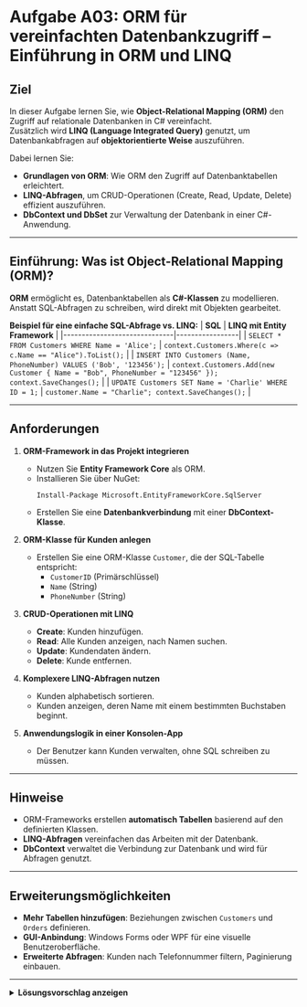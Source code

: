 # Aufgabe A03: ORM für vereinfachten Datenbankzugriff – Einführung in ORM und LINQ

## Ziel

In dieser Aufgabe lernen Sie, wie **Object-Relational Mapping (ORM)** den Zugriff auf relationale Datenbanken in C# vereinfacht.  
Zusätzlich wird **LINQ (Language Integrated Query)** genutzt, um Datenbankabfragen auf **objektorientierte Weise** auszuführen.

Dabei lernen Sie:
- **Grundlagen von ORM**: Wie ORM den Zugriff auf Datenbanktabellen erleichtert.
- **LINQ-Abfragen**, um CRUD-Operationen (Create, Read, Update, Delete) effizient auszuführen.
- **DbContext und DbSet** zur Verwaltung der Datenbank in einer C#-Anwendung.

---

## Einführung: Was ist Object-Relational Mapping (ORM)?

**ORM** ermöglicht es, Datenbanktabellen als **C#-Klassen** zu modellieren.  
Anstatt SQL-Abfragen zu schreiben, wird direkt mit Objekten gearbeitet.

**Beispiel für eine einfache SQL-Abfrage vs. LINQ:**
| **SQL** | **LINQ mit Entity Framework** |
|------------------------------|-----------------|
| `SELECT * FROM Customers WHERE Name = 'Alice';` | `context.Customers.Where(c => c.Name == "Alice").ToList();` |
| `INSERT INTO Customers (Name, PhoneNumber) VALUES ('Bob', '123456');` | `context.Customers.Add(new Customer { Name = "Bob", PhoneNumber = "123456" }); context.SaveChanges();` |
| `UPDATE Customers SET Name = 'Charlie' WHERE ID = 1;` | `customer.Name = "Charlie"; context.SaveChanges();` |

---

## Anforderungen

1. **ORM-Framework in das Projekt integrieren**
   - Nutzen Sie **Entity Framework Core** als ORM.
   - Installieren Sie über NuGet:
     ```shell
     Install-Package Microsoft.EntityFrameworkCore.SqlServer
     ```
   - Erstellen Sie eine **Datenbankverbindung** mit einer **DbContext-Klasse**.

2. **ORM-Klasse für Kunden anlegen**
   - Erstellen Sie eine ORM-Klasse `Customer`, die der SQL-Tabelle entspricht:
     - `CustomerID` (Primärschlüssel)
     - `Name` (String)
     - `PhoneNumber` (String)

3. **CRUD-Operationen mit LINQ**
   - **Create**: Kunden hinzufügen.
   - **Read**: Alle Kunden anzeigen, nach Namen suchen.
   - **Update**: Kundendaten ändern.
   - **Delete**: Kunde entfernen.

4. **Komplexere LINQ-Abfragen nutzen**
   - Kunden alphabetisch sortieren.
   - Kunden anzeigen, deren Name mit einem bestimmten Buchstaben beginnt.

5. **Anwendungslogik in einer Konsolen-App**
   - Der Benutzer kann Kunden verwalten, ohne SQL schreiben zu müssen.

---

## Hinweise

- ORM-Frameworks erstellen **automatisch Tabellen** basierend auf den definierten Klassen.
- **LINQ-Abfragen** vereinfachen das Arbeiten mit der Datenbank.
- **DbContext** verwaltet die Verbindung zur Datenbank und wird für Abfragen genutzt.

---

## Erweiterungsmöglichkeiten

- **Mehr Tabellen hinzufügen**: Beziehungen zwischen `Customers` und `Orders` definieren.
- **GUI-Anbindung**: Windows Forms oder WPF für eine visuelle Benutzeroberfläche.
- **Erweiterte Abfragen**: Kunden nach Telefonnummer filtern, Paginierung einbauen.

---

<details>
<summary><strong>Lösungsvorschlag anzeigen</strong></summary>

### **1. ORM-Datenbankverbindung einrichten**
```csharp
using Microsoft.EntityFrameworkCore;

public class CustomerContext : DbContext
{
    public DbSet<Customer> Customers { get; set; }

    protected override void OnConfiguring(DbContextOptionsBuilder options)
    {
        options.UseSqlServer("Server=localhost\\SQLEXPRESS;Database=OrmDatabase;Trusted_Connection=True;");
    }
}
```

### **2. ORM-Klasse für Customer**
```csharp
public class Customer
{
    public int CustomerID { get; set; }
    public string Name { get; set; }
    public string PhoneNumber { get; set; }
}
```

### **3. CRUD-Operationen mit LINQ**
```csharp
using System;
using System.Linq;

class Program
{
    static void Main()
    {
        using (var context = new CustomerContext())
        {
            context.Database.EnsureCreated(); // Erstellt die Datenbank, falls nicht vorhanden.

            bool running = true;
            while (running)
            {
                Console.WriteLine("\n===== Customer Management =====");
                Console.WriteLine("1. Add Customer");
                Console.WriteLine("2. View Customers");
                Console.WriteLine("3. Search Customers by Name");
                Console.WriteLine("4. Update Customer");
                Console.WriteLine("5. Delete Customer");
                Console.WriteLine("6. Exit");
                Console.Write("Choose an option: ");

                switch (Console.ReadLine())
                {
                    case "1":
                        AddCustomer(context);
                        break;
                    case "2":
                        ViewCustomers(context);
                        break;
                    case "3":
                        SearchCustomers(context);
                        break;
                    case "4":
                        UpdateCustomer(context);
                        break;
                    case "5":
                        DeleteCustomer(context);
                        break;
                    case "6":
                        running = false;
                        break;
                    default:
                        Console.WriteLine("Invalid selection.");
                        break;
                }
            }
        }
    }

    static void AddCustomer(CustomerContext context)
    {
        Console.Write("Enter name: ");
        string name = Console.ReadLine();
        Console.Write("Enter phone number: ");
        string phone = Console.ReadLine();

        var customer = new Customer { Name = name, PhoneNumber = phone };
        context.Customers.Add(customer);
        context.SaveChanges();
        Console.WriteLine("Customer added.");
    }

    static void ViewCustomers(CustomerContext context)
    {
        var customers = context.Customers.OrderBy(c => c.Name).ToList();
        Console.WriteLine("\nCustomers:");
        foreach (var customer in customers)
        {
            Console.WriteLine($"{customer.CustomerID}: {customer.Name} - {customer.PhoneNumber}");
        }
    }

    static void SearchCustomers(CustomerContext context)
    {
        Console.Write("Enter name to search: ");
        string name = Console.ReadLine();

        var results = context.Customers.Where(c => c.Name.Contains(name)).ToList();
        if (results.Any())
        {
            Console.WriteLine("\nSearch Results:");
            foreach (var customer in results)
            {
                Console.WriteLine($"{customer.CustomerID}: {customer.Name} - {customer.PhoneNumber}");
            }
        }
        else
        {
            Console.WriteLine("No customers found.");
        }
    }

    static void UpdateCustomer(CustomerContext context)
    {
        Console.Write("Enter customer ID to update: ");
        if (int.TryParse(Console.ReadLine(), out int id))
        {
            var customer = context.Customers.Find(id);
            if (customer != null)
            {
                Console.Write("Enter new name: ");
                customer.Name = Console.ReadLine();
                Console.Write("Enter new phone number: ");
                customer.PhoneNumber = Console.ReadLine();
                context.SaveChanges();
                Console.WriteLine("Customer updated.");
            }
            else
            {
                Console.WriteLine("Customer not found.");
            }
        }
    }

    static void DeleteCustomer(CustomerContext context)
    {
        Console.Write("Enter customer ID to delete: ");
        if (int.TryParse(Console.ReadLine(), out int id))
        {
            var customer = context.Customers.Find(id);
            if (customer != null)
            {
                context.Customers.Remove(customer);
                context.SaveChanges();
                Console.WriteLine("Customer deleted.");
            }
            else
            {
                Console.WriteLine("Customer not found.");
            }
        }
    }
}
```

</details>
